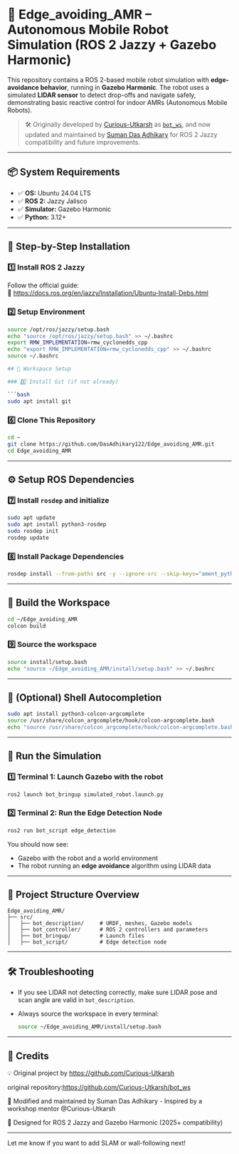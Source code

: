 # 🤖 Edge_avoiding_AMR – Autonomous Mobile Robot Simulation (ROS 2 Jazzy + Gazebo Harmonic)

This repository contains a ROS 2-based mobile robot simulation with **edge-avoidance behavior**, running in **Gazebo Harmonic**. The robot uses a simulated **LIDAR sensor** to detect drop-offs and navigate safely, demonstrating basic reactive control for indoor AMRs (Autonomous Mobile Robots).

> 🛠️ Originally developed by [Curious-Utkarsh](https://github.com/Curious-Utkarsh) as [`bot_ws`](https://github.com/Curious-Utkarsh/bot_ws), and now updated and maintained by [Suman Das Adhikary](https://github.com/DasAdhikary122) for ROS 2 Jazzy compatibility and future improvements.

---

## 📦 System Requirements

- ✅ **OS:** Ubuntu 24.04 LTS
- ✅ **ROS 2:** Jazzy Jalisco
- ✅ **Simulator:** Gazebo Harmonic
- ✅ **Python:** 3.12+

---

## 🧰 Step-by-Step Installation

### 1️⃣ Install ROS 2 Jazzy

Follow the official guide:  
🔗 https://docs.ros.org/en/jazzy/Installation/Ubuntu-Install-Debs.html

### 2️⃣ Setup Environment

```bash
source /opt/ros/jazzy/setup.bash
echo "source /opt/ros/jazzy/setup.bash" >> ~/.bashrc
export RMW_IMPLEMENTATION=rmw_cyclonedds_cpp
echo "export RMW_IMPLEMENTATION=rmw_cyclonedds_cpp" >> ~/.bashrc
source ~/.bashrc

## 🧠 Workspace Setup

### 5️⃣ Install Git (if not already)

```bash
sudo apt install git
```

### 6️⃣ Clone This Repository

```bash
cd ~
git clone https://github.com/DasAdhikary122/Edge_avoiding_AMR.git
cd Edge_avoiding_AMR

```

---

## ⚙️ Setup ROS Dependencies

### 7️⃣ Install `rosdep` and initialize

```bash
sudo apt update
sudo apt install python3-rosdep
sudo rosdep init
rosdep update

```

### 8️⃣ Install Package Dependencies

```bash
rosdep install --from-paths src -y --ignore-src --skip-keys="ament_python"
```

---

## 🧱 Build the Workspace

```bash
cd ~/Edge_avoiding_AMR
colcon build
```

### 9️⃣ Source the workspace

```bash
source install/setup.bash
echo "source ~/Edge_avoiding_AMR/install/setup.bash" >> ~/.bashrc

```

---

## 🧩 (Optional) Shell Autocompletion

```bash
sudo apt install python3-colcon-argcomplete
source /usr/share/colcon_argcomplete/hook/colcon-argcomplete.bash
echo "source /usr/share/colcon_argcomplete/hook/colcon-argcomplete.bash" >> ~/.bashrc

```

---

## 🚀 Run the Simulation

### 1️⃣ Terminal 1: Launch Gazebo with the robot

```bash
ros2 launch bot_bringup simulated_robot.launch.py
```

### 2️⃣ Terminal 2: Run the Edge Detection Node

```bash
ros2 run bot_script edge_detection
```

You should now see:

* Gazebo with the robot and a world environment
* The robot running an **edge avoidance** algorithm using LIDAR data

---

## 📁 Project Structure Overview

```
Edge_avoiding_AMR/
├── src/
│   ├── bot_description/     # URDF, meshes, Gazebo models
│   ├── bot_controller/      # ROS 2 controllers and parameters
│   ├── bot_bringup/         # Launch files
│   ├── bot_script/          # Edge detection node

```

---

## 🛠 Troubleshooting

* If you see LIDAR not detecting correctly, make sure LIDAR pose and scan angle are valid in `bot_description`.
* Always source the workspace in every terminal:

  ```bash
  source ~/Edge_avoiding_AMR/install/setup.bash
  ```

---

## 🙌 Credits
💡 Original project by https://github.com/Curious-Utkarsh

original repository:https://github.com/Curious-Utkarsh/bot_ws

🔄 Modified and maintained by Suman Das Adhikary -  Inspired by a workshop mentor @Curious-Utkarsh

🧪 Designed for ROS 2 Jazzy and Gazebo Harmonic (2025+ compatibility)



---

Let me know if you want to add SLAM or wall-following next!

